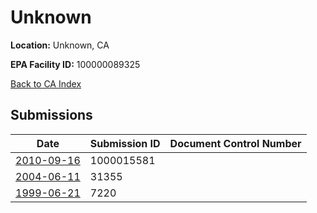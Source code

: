 # Unknown

**Location:** Unknown, CA

**EPA Facility ID:** 100000089325

[Back to CA Index](../../index.md)

## Submissions

| Date | Submission ID | Document Control Number |
|------|--------------|-------------------------|
| [2010-09-16](submissions/1000015581.md) | 1000015581 |  |
| [2004-06-11](submissions/31355.md) | 31355 |  |
| [1999-06-21](submissions/7220.md) | 7220 |  |
